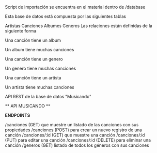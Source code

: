 Script de importación se encuentra en el material dentro de /database

Esta base de datos está compuesta por las siguientes tablas

Artistas
Canciones
Albumes
Generos
Las relaciones están definidas de la siguiente forma

Una canción tiene un album

Un album tiene muchas canciones

Una canción tiene un genero

Un genero tiene muchas canciones

Una canción tiene un artista

Un artista tiene muchas canciones

API REST de la base de datos "Musicando"

** API MUSICANDO **


**ENDPOINTS**

/canciones (GET) que muestre un listado de las canciones con sus propiedades
/canciones (POST) para crear un nuevo registro de una canción 
/canciones/:id (GET) que muestre una canción 
/canciones/:id (PUT) para editar una canción 
/canciones/:id (DELETE) para eliminar una canción
/generos (GET) listado de todos los géneros con sus canciones